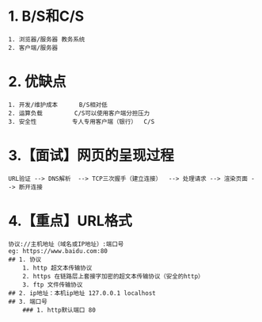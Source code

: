 # 1. B/S和C/S
	1. 浏览器/服务器 教务系统
	2. 客户端/服务器 
# 2. 优缺点
	1. 开发/维护成本		B/S相对低 
	2. 运算负载			C/S可以使用客户端分担压力
	3. 安全性			专人专用客户端（银行）  C/S
# 3.【面试】网页的呈现过程
	URL验证 --> DNS解析  --> TCP三次握手（建立连接）  --> 处理请求 --> 渲染页面 --> 断开连接
# 4.【重点】URL格式
	协议://主机地址（域名或IP地址）:端口号
	eg: https://www.baidu.com:80
	## 1. 协议
		1. http 超文本传输协议
		2. https 在链路层上套接字加密的超文本传输协议（安全的http）
		3. ftp 文件传输协议 
	## 2. ip地址：本机ip地址 127.0.0.1 localhost
	## 3. 端口号
		### 1. http默认端口 80

	